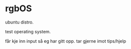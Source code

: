 # rgbOS
ubuntu distro.


test operating system.

får kje inn input så eg har gitt opp. tar gjerne imot tips/hjelp
